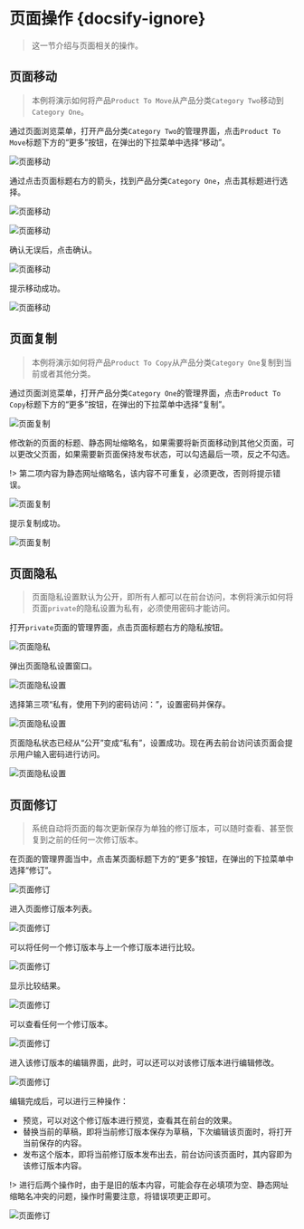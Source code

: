 # 页面操作 {docsify-ignore}

> 这一节介绍与页面相关的操作。

## 页面移动

> 本例将演示如何将产品`Product To Move`从产品分类`Category Two`移动到`Category One`。

通过页面浏览菜单，打开产品分类`Category Two`的管理界面，点击`Product To Move`标题下方的“更多”按钮，在弹出的下拉菜单中选择“移动”。

![页面移动](_images/product-move1.png)

通过点击页面标题右方的箭头，找到产品分类`Category One`，点击其标题进行选择。

![页面移动](_images/product-move2.png)

![页面移动](_images/product-move3.png)

确认无误后，点击确认。

![页面移动](_images/product-move4.png)

提示移动成功。

![页面移动](_images/product-move5.png)

## 页面复制

> 本例将演示如何将产品`Product To Copy`从产品分类`Category One`复制到当前或者其他分类。

通过页面浏览菜单，打开产品分类`Category One`的管理界面，点击`Product To Copy`标题下方的“更多”按钮，在弹出的下拉菜单中选择“复制”。

![页面复制](_images/product-copy1.png)

修改新的页面的标题、静态网址缩略名，如果需要将新页面移动到其他父页面，可以更改父页面，如果需要新页面保持发布状态，可以勾选最后一项，反之不勾选。

!> 第二项内容为静态网址缩略名，该内容不可重复，必须更改，否则将提示错误。

![页面复制](_images/product-copy2.png)

提示复制成功。

![页面复制](_images/product-copy3.png)

## 页面隐私

> 页面隐私设置默认为公开，即所有人都可以在前台访问，本例将演示如何将页面`private`的隐私设置为私有，必须使用密码才能访问。

打开`private`页面的管理界面，点击页面标题右方的隐私按钮。

![页面隐私](_images/page-privacy1.png)

弹出页面隐私设置窗口。

![页面隐私设置](_images/page-privacy2.png)

选择第三项“私有，使用下列的密码访问：”，设置密码并保存。

![页面隐私设置](_images/page-privacy3.png)

页面隐私状态已经从“公开”变成“私有”，设置成功。现在再去前台访问该页面会提示用户输入密码进行访问。

![页面隐私设置](_images/page-privacy4.png)

## 页面修订

> 系统自动将页面的每次更新保存为单独的修订版本，可以随时查看、甚至恢复到之前的任何一次修订版本。

在页面的管理界面当中，点击某页面标题下方的“更多”按钮，在弹出的下拉菜单中选择“修订”。

![页面修订](_images/page-revise1.png)

进入页面修订版本列表。

![页面修订](_images/page-revise2.png)

可以将任何一个修订版本与上一个修订版本进行比较。

![页面修订](_images/page-revise3.png)

显示比较结果。

![页面修订](_images/page-revise4.png)

可以查看任何一个修订版本。

![页面修订](_images/page-revise5.png)

进入该修订版本的编辑界面，此时，可以还可以对该修订版本进行编辑修改。

![页面修订](_images/page-revise6.png)

编辑完成后，可以进行三种操作：

* 预览，可以对这个修订版本进行预览，查看其在前台的效果。
* 替换当前的草稿，即将当前修订版本保存为草稿，下次编辑该页面时，将打开当前保存的内容。
* 发布这个版本，即将当前修订版本发布出去，前台访问该页面时，其内容即为该修订版本内容。

!> 进行后两个操作时，由于是旧的版本内容，可能会存在必填项为空、静态网址缩略名冲突的问题，操作时需要注意，将错误项更正即可。

![页面修订](_images/page-revise7.png)
